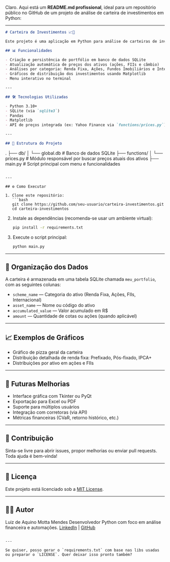 Claro. Aqui está um **README.md profissional**, ideal para um repositório público no GitHub de um projeto de análise de carteira de investimentos em Python:

---

```markdown
# Carteira de Investimentos 📈💼

Este projeto é uma aplicação em Python para análise de carteiras de investimentos, com visualizações gráficas e atualização automática dos preços dos ativos via integração com APIs externas.

## 📊 Funcionalidades

- Criação e persistência de portfólio em banco de dados SQLite
- Atualização automática de preços dos ativos (ações, FIIs e câmbio)
- Análises por categoria: Renda Fixa, Ações, Fundos Imobiliários e Internacional
- Gráficos de distribuição dos investimentos usando Matplotlib
- Menu interativo no terminal

---

## 🛠️ Tecnologias Utilizadas

- Python 3.10+
- SQLite (via `sqlite3`)
- Pandas
- Matplotlib
- API de preços integrada (ex: Yahoo Finance via `functions/prices.py`)

---

## 📁 Estrutura do Projeto

```

.
├── db/
│   └── global.db             # Banco de dados SQLite
├── functions/
│   └── prices.py             # Módulo responsável por buscar preços atuais dos ativos
├── main.py                   # Script principal com menu e funcionalidades

````

---

## ⚙️ Como Executar

1. Clone este repositório:
   ```bash
   git clone https://github.com/seu-usuario/carteira-investimentos.git
   cd carteira-investimentos
````

2. Instale as dependências (recomenda-se usar um ambiente virtual):

   ```bash
   pip install -r requirements.txt
   ```

3. Execute o script principal:

   ```bash
   python main.py
   ```

---

## 🧠 Organização dos Dados

A carteira é armazenada em uma tabela SQLite chamada `meu_portfolio`, com as seguintes colunas:

* `scheme_name` — Categoria do ativo (Renda Fixa, Ações, FIIs, Internacional)
* `asset_name` — Nome ou código do ativo
* `accumulated_value` — Valor acumulado em R\$
* `amount` — Quantidade de cotas ou ações (quando aplicável)

---

## 📈 Exemplos de Gráficos

* Gráfico de pizza geral da carteira
* Distribuição detalhada de renda fixa: Prefixado, Pós-fixado, IPCA+
* Distribuições por ativo em ações e FIIs

---

## 🚧 Futuras Melhorias

* Interface gráfica com Tkinter ou PyQt
* Exportação para Excel ou PDF
* Suporte para múltiplos usuários
* Integração com corretoras (via API)
* Métricas financeiras (CVaR, retorno histórico, etc.)

---

## 🤝 Contribuição

Sinta-se livre para abrir issues, propor melhorias ou enviar pull requests. Toda ajuda é bem-vinda!

---

## 📜 Licença

Este projeto está licenciado sob a [MIT License](LICENSE).

---

## 👨‍💻 Autor

Luiz de Aquino Motta Mendes
Desenvolvedor Python com foco em análise financeira e automações.
[LinkedIn](https://www.linkedin.com) | [GitHub](https://github.com/seu-usuario)

```

---

Se quiser, posso gerar o `requirements.txt` com base nas libs usadas ou preparar o `LICENSE`. Quer deixar isso pronto também?
```
